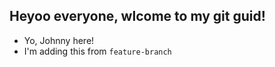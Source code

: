 ## Heyoo everyone, wlcome to my git guid!

- Yo, Johnny here!
- I'm adding this from `feature-branch`